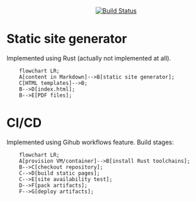 <div align="center">

[![Build Status](https://github.com/enkron/enkron.github.io/actions/workflows/build_site.yml/badge.svg?branch=main)](https://github.com/enkron/enkron.github.io/actions)

</div>

# Static site generator
Implemented using Rust (actually not implemented at all).

```mermaid
    flowchart LR;
    A[content in Markdown]-->B[static site generator];
    C[HTML templates]-->B;
    B-->D[index.html];
    B-->E[PDF files];
```

# CI/CD
Implemented using Gihub workflows feature.
Build stages:

```mermaid
    flowchart LR;
    A[provision VM/container]-->B[install Rust toolchains];
    B-->C[checkout repository];
    C-->D[build static pages];
    C-->E[site availability test];
    D-->F[pack artifacts];
    F-->G[deploy artifacts];
```
